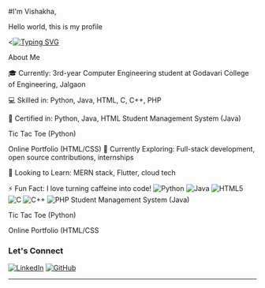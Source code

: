 #I'm Vishakha,

Hello world, this is my profile 

<[![Typing SVG](https://readme-typing-svg.herokuapp.com?color=00ADB5&lines=Computer+Engineering+Student;Aspiring+Software+Developer;Lifelong+Learner)](https://git.io/typing-svg)

About Me

🎓 Currently: 3rd-year Computer Engineering student at Godavari College of Engineering, Jalgaon

💻 Skilled in: Python, Java, HTML, C, C++, PHP

🔖 Certified in: Python, Java, HTML
Student Management System (Java)

Tic Tac Toe (Python)

Online Portfolio (HTML/CSS)
🚀 Currently Exploring: Full-stack development, open source contributions, internships

🌱 Looking to Learn: MERN stack, Flutter, cloud tech

⚡ Fun Fact: I love turning caffeine into code!
![Python](https://img.shields.io/badge/Python-3670A0?style=for-the-badge&logo=python&logoColor=white)
![Java](https://img.shields.io/badge/Java-ED8B00?style=for-the-badge&logo=java&logoColor=white)
![HTML5](https://img.shields.io/badge/HTML5-E34F26?style=for-the-badge&logo=html5&logoColor=white)
![C](https://img.shields.io/badge/C-00599C?style=for-the-badge&logo=c&logoColor=white)
![C++](https://img.shields.io/badge/C++-00599C?style=for-the-badge&logo=cplusplus&logoColor=white)
![PHP](https://img.shields.io/badge/PHP-777BB4?style=for-the-badge&logo=php&logoColor=white)
Student Management System (Java)

Tic Tac Toe (Python)

Online Portfolio (HTML/CSS

### Let's Connect

[![LinkedIn](https://img.shields.io/badge/LinkedIn-blue?style=for-the-badge&logo=linkedin&logoColor=white)](https://www.linkedin.com/in/navgire-vishakha-985a49239)
[![GitHub](https://img.shields.io/badge/GitHub-100000?style=for-the-badge&logo=github&logoColor=white)](https://github.com/navgirevishakha)

---
